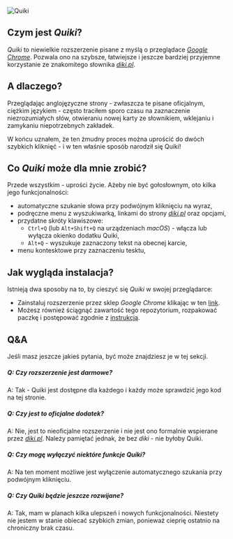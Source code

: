 ![Quiki](https://user-images.githubusercontent.com/30572096/70866623-27a0cc80-1f6c-11ea-869d-64c7e1135fe8.png)

## Czym jest *Quiki*?
*Quiki* to niewielkie rozszerzenie pisane z myślą o przeglądace [*Google Chrome*](https://www.google.pl/chrome/). Pozwala ono na szybsze, łatwiejsze i jeszcze bardziej przyjemne korzystanie ze znakomitego słownika [*diki.pl*](https://www.diki.pl/).

## A dlaczego?
Przeglądając anglojęzyczne strony - zwłaszcza te pisane oficjalnym, ciężkim językiem - często traciłem sporo czasu na zaznaczenie niezrozumiałych słów, otwieraniu nowej karty ze słownikiem, wklejaniu i zamykaniu niepotrzebnych zakładek.

W końcu uznałem, że ten żmudny proces można uprościć do dwóch szybkich kliknięć - i w ten właśnie sposób narodził się Quiki!

## Co *Quiki* może dla mnie zrobić?
Przede wszystkim - uprości życie. Ażeby nie być gołosłownym, oto kilka jego funkcjonalności:
* automatyczne szukanie słowa przy podwójnym kliknięciu na wyraz,
* podręczne menu z wyszukiwarką, linkami do strony [*diki.pl*](https://www.diki.pl/) oraz opcjami,
* przydatne skróty klawiszowe:
    * `Ctrl+Q` (lub `Alt+Shift+Q` na urządzeniach *macOS*) - włącza lub wyłącza okienko dodatku Quiki,
    * `Alt+Q` - wyszukuje zaznaczony tekst na obecnej karcie,
* menu kontesktowe przy zaznaczeniu tesktu,

## Jak wygląda instalacja?
Istnieją dwa sposoby na to, by cieszyć się *Quiki* w swojej przeglądarce:
* Zainstaluj rozszerzenie przez sklep *Google Chrome* klikając w ten [link](https://chrome.google.com/webstore/detail/Quiki/mebpcboihmmimfdegaipbhnhoiaghpmc).
* Możesz również ściągnąć zawartość tego repozytorium, rozpakować paczkę i postępować zgodnie z [instrukcją](https://developer.chrome.com/extensions/getstarted#unpacked).

## Q&A
Jeśli masz jeszcze jakieś pytania, być może znajdziesz je w tej sekcji.

##### Q: Czy rozszerzenie jest darmowe?
A: Tak - Quiki jest dostępne dla każdego i każdy może sprawdzić jego kod na tej stronie.
##### Q: Czy jest to oficjalne dodatek?
A: Nie, jest to nieoficjalne rozszerzenie i nie jest ono formalnie wspierane przez [*diki.pl*](https://www.diki.pl/). Należy pamiętać jednak, że bez *diki* - nie byłoby Quiki.
##### Q: Czy mogę wyłączyć niektóre funkcje Quiki?
A: Na ten moment możliwe jest wyłączenie automatycznego szukania przy podwójnym kliknięciu.
##### Q: Czy Quiki będzie jeszcze rozwijane?
A: Tak, mam w planach kilka ulepszeń i nowych funkcjonalności. Niestety nie jestem w stanie obiecać szybkich zmian, ponieważ cieprię ostatnio na chroniczny brak czasu.
